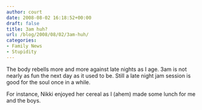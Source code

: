 ```yaml
---
author: court
date: 2008-08-02 16:18:52+00:00
draft: false
title: 3am huh?
url: /blog/2008/08/02/3am-huh/
categories:
- Family News
- Stupidity
---
```


The body rebells more and more against late nights as I age.  3am is not nearly as fun the next day as it used to be. Still a late night jam session is good for the soul once in a while. 

For instance, Nikki enjoyed her cereal as I (ahem) made some lunch for me and the boys. 

